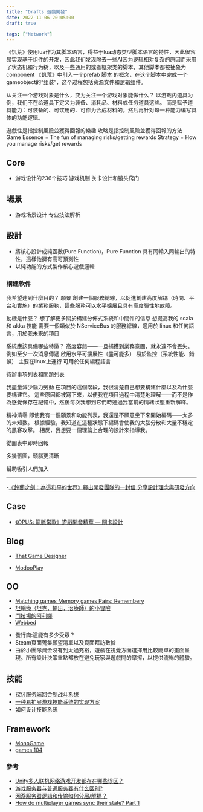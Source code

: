 ```yaml
---
title: "Drafts 遊戲開發"
date: 2022-11-06 20:05:00
draft: true

tags: ["Network"]
---
```



《饥荒》使用lua作为其脚本语言，得益于lua动态类型脚本语言的特性，因此很容易实现基于组件的开发，因此我们发现除去一些AI因为逻辑相对复杂的原因而采用了状态机和行为树，以及一些通用的或者框架类的脚本，其他脚本都被抽象为component
《饥荒》中引入一个prefab 脚本 的概念，在这个脚本中完成一个 gameobject的“组装”，这个过程包括资源文件和逻辑组件。

从关注一个游戏对象是什么，变为关注一个游戏对象能做什么？
以游戏内道具为例，我们不在给道具下定义为装备、消耗品、材料或任务道具这些。
而是赋予道具能力：可装备的、可饮用的、可作为合成材料的。然后再针对每一种能力编写具体的功能逻辑。



遊戲性是指控制風險並獲得回報的樂趣
攻略是指控制風險並獲得回報的方法
Game Essence = The fun of managing risks/getting rewards 
Strategy = How you manage risks/get rewards

## Core
- 游戏设计的236个技巧 游戏机制 关卡设计和镜头窍门

## 場景
- 游戏场景设计 专业技法解析

## 設計
- 將核心設計成純函數(Pure Function)，Pure Function 具有同輸入同輸出的特性，這樣他擁有高可預測性
- 以純功能的方式製作核心遊戲邏輯

### 構建軟件
我希望達到什麼目的？ 願景
創建一個服務總線，以促進創建高度解耦（時間、平台和實施）的業務服務，這些服務可以水平擴展且具有高度彈性地故障。

動機是什麼？
想了解更多關於構建分佈式系統和中間件的信息
想提高我的 scala 和 akka 技能
需要一個類似於 NServiceBus 的服務總線，適用於 linux 和任何語言，用於我未來的項目

系統應該具備哪些特徵？
高度容錯——一旦捕獲到業務意圖，就永遠不會丟失。例如至少一次消息傳遞
啟用水平可擴展性（盡可能多）
易於監控（系統性能、錯誤）
主要在linux上運行
可用於任何編程語言

待辦事項列表和問題列表

我盡量減少腦力勞動
在項目的這個階段，我很清楚自己想要構建什麼以及為什麼要構建它。
這些原因都被寫下來，以便我在項目過程中清楚地理解——而不是作為感覺保存在記憶中，然後每次我想到它們時通過我當前的情緒狀態重新解釋。

精神清零
即使我有一個願景和功能列表，我還是不願意坐下來開始編碼——太多的未知數。
根據經驗，我知道在這種狀態下編碼會使我的大腦分散和大量不穩定的黑客攻擊。
相反，我想要一個理論上合理的設計來指導我。

從圖表中即時回報

多幾張圖，頭腦更清晰

幫助吸引人們加入


------------------
-[《鈴蘭之劍：為這和平的世界》釋出開發團隊的一封信 分享設計理念與研發方向](https://gnn.gamer.com.tw/detail.php?sn=241688)

## Case
- [《OPUS: 龍脈常歌》遊戲開發精華 — 關卡設計](https://medium.com/@sigono/opus-%E9%BE%8D%E8%84%88%E5%B8%B8%E6%AD%8C-%E9%81%8A%E6%88%B2%E9%96%8B%E7%99%BC-%E9%97%9C%E5%8D%A1%E8%A8%AD%E8%A8%88-8ab0291d209e)

## Blog
- [That Game Designer](https://medium.com/that-game-designer)

- [ModooPlay](https://mp.weixin.qq.com/mp/appmsgalbum?__biz=MzU5OTk1NjQ1MQ==&action=getalbum&album_id=1783236887017504778&scene=173&from_msgid=2247484889&from_itemidx=1&count=3&nolastread=1#wechat_redirect)


## OO
* [Matching games Memory games Pairs: Remembery](https://play.google.com/store/apps/details?id=ua.krou.remembery)
* [坦輸療（坦克，輸出，治療師）的小冒險](https://play.google.com/store/apps/details?id=com.PrismaThunder.TDH)
* [鬥技場的阿利娜](https://store.steampowered.com/app/1668690/_/?l=tchinese)
* [Webbed](https://store.steampowered.com/app/1390350/Webbed/)

- 發行商:這能有多少受眾？ 
- Steam頁面蒐集願望清單以及頁面拜訪數據
- 由於小團隊資金沒有到太過充裕，遊戲在視覺方面選擇用比較簡單的畫面呈現。所有設計決策重點都放在避免玩家與遊戲間的摩擦，以提供流暢的體驗。

## 技能
- [探讨服务端回合制战斗系统](https://wudaijun.com/2017/09/ngs-battle/#valine-comments)
- [一种易扩展游戏技能系统的实现方案](https://www.shymean.com/article/%E4%B8%80%E7%A7%8D%E6%98%93%E6%89%A9%E5%B1%95%E6%B8%B8%E6%88%8F%E6%8A%80%E8%83%BD%E7%B3%BB%E7%BB%9F%E7%9A%84%E5%AE%9E%E7%8E%B0%E6%96%B9%E6%A1%88)
- [如何设计技能系统](http://www.liuocean.com/2023/01/07/ru-he-she-ji-ji-neng-xi-tong/)

## Framework
- [MonoGame](https://www.monogame.net/)
- [games 104](https://games104.boomingtech.com/tc/course-list/)


### 參考
- [Unity多人联机网络游戏开发都存在哪些误区？](https://www.zhihu.com/question/512125478)
- [游戏服务器与普通服务器有什么区别?](https://www.zhihu.com/question/23508968)
- [网游服务器逻辑和传输如何分层/解耦？](https://www.zhihu.com/question/512121738/answer/2347895513)
- [How do multiplayer games sync their state? Part 1](https://medium.com/@qingweilim/how-do-multiplayer-games-sync-their-state-part-1-ab72d6a54043)
